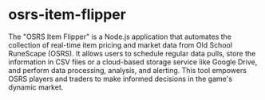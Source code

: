 # osrs-item-flipper
The "OSRS Item Flipper" is a Node.js application that automates the collection of real-time item pricing and market data from Old School RuneScape (OSRS). It allows users to schedule regular data pulls, store the information in CSV files or a cloud-based storage service like Google Drive, and perform data processing, analysis, and alerting. This tool empowers OSRS players and traders to make informed decisions in the game's dynamic market.
